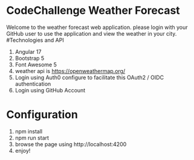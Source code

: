 # CodeChallenge Weather Forecast
Welcome to the weather forecast web application. please login with your GitHub user to use the application and view the weather in your city.
#Technologies and API 
1. Angular 17
2. Bootstrap 5
3. Font Awesome 5
4. weather api is  https://openweathermap.org/
5. Login using Auth0 configure to facilitate this OAuth2 / OIDC authentication
6. Login using GitHub Account
# Configuration
1. npm install
2. npm run start
3. browse the page using http://localhost:4200
4. enjoy!

